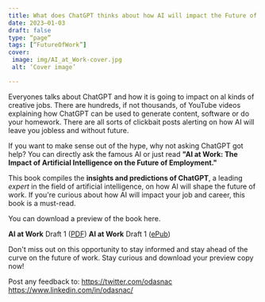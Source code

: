 ```yaml
---
title: What does ChatGPT thinks about how AI will impact the Future of Work?
date: 2023–01-03
draft: false
type: “page”
tags: [“FutureOfWork”]
cover:
 image: img/AI_at_Work-cover.jpg
 alt: ‘Cover image’

---
```


Everyones talks about ChatGPT and how it is going to impact on al kinds of creative jobs. There are hundreds, if not thousands, of YouTube videos explaining how ChatGPT can be used to generate content, software or do your homework. There are all sorts of clickbait posts alerting on how AI will leave you jobless and without future.

If you want to make sense out of the hype, why not asking ChatGPT got help?
You can directly ask the famous AI or just read **"AI at Work: The Impact of Artificial Intelligence on the Future of Employment."** 

This book compiles the **insights and predictions of ChatGPT**, a leading *expert* in the field of artificial intelligence, on how AI will shape the future of work. If you're curious about how AI will impact your job and career, this book is a must-read.

You can download a preview of the book here.

**AI at Work** Draft 1 ([PDF](https://www.odasnac.com/free/AI_at_Work-230103-Draft.pdf))
**AI at Work** Draft 1 ([ePub](https://www.odasnac.com/free/AI_at_Work-230102-Draft.epub))

Don't miss out on this opportunity to stay informed and stay ahead of the curve on the future of work. Stay curious and download your preview copy now!

Post any feedback to:
https://twitter.com/odasnac
https://www.linkedin.com/in/odasnac/



